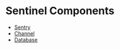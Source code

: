 # Sentinel Components

- [Sentry](Components/Sentry/Index.md)
- [Channel](Components/Channels/Overview.md)
- [Database](Components/Databases/Overview.md)
